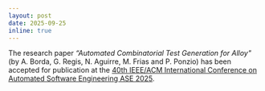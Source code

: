 ```yaml
---
layout: post
date: 2025-09-25
inline: true
---
```


The research paper *“Automated Combinatorial Test Generation for Alloy"* (by A. Borda, G. Regis, N. Aguirre, M. Frias and P. Ponzio) has been accepted for publication at the [40th IEEE/ACM International Conference on Automated Software Engineering ASE 2025](https://conf.researchr.org/home/ase-2025).
